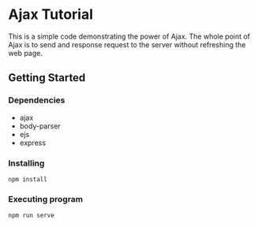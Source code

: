 # Ajax Tutorial

This is a simple code demonstrating the power of Ajax. The whole point of Ajax is to send and response request to the server without refreshing the web page.

## Getting Started

### Dependencies

* ajax
* body-parser
* ejs
* express

### Installing

```
npm install
```

### Executing program

```
npm run serve
```
